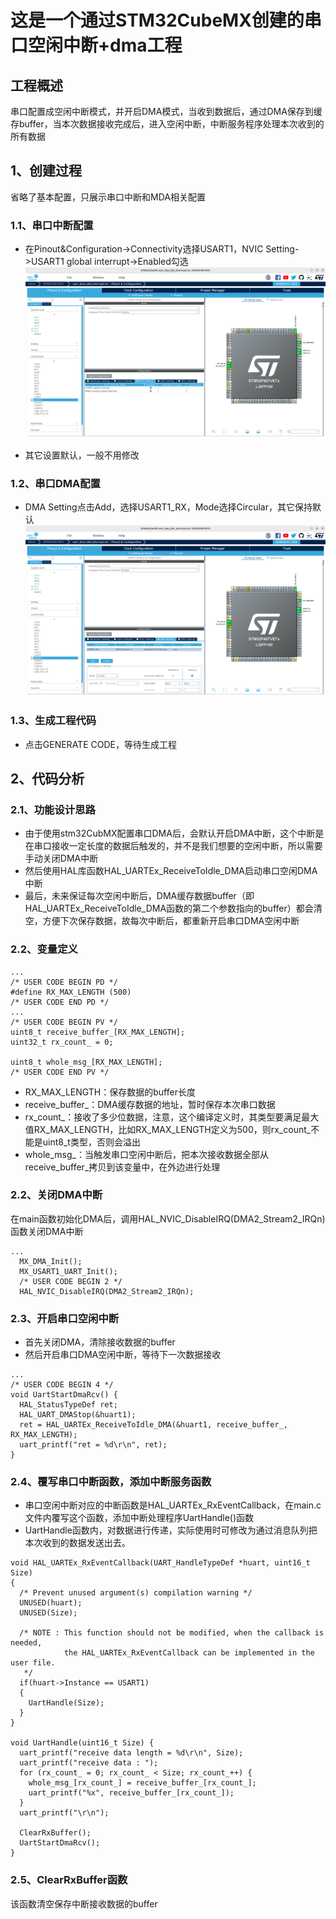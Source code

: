 # 这是一个通过STM32CubeMX创建的串口空闲中断+dma工程
## 工程概述
串口配置成空闲中断模式，并开启DMA模式，当收到数据后，通过DMA保存到缓存buffer，当本次数据接收完成后，进入空闲中断，中断服务程序处理本次收到的所有数据

## 1、创建过程
省略了基本配置，只展示串口中断和MDA相关配置

### 1.1、串口中断配置
+ 在Pinout&Configuration->Connectivity选择USART1，NVIC Setting->USART1 global interrupt->Enabled勾选
![alt test](Docs/images/uart_nvic.png)
- 其它设置默认，一般不用修改

### 1.2、串口DMA配置
+ DMA Setting点击Add，选择USART1_RX，Mode选择Circular，其它保持默认
![alt test](Docs/images/uart_dma.png)

### 1.3、生成工程代码
- 点击GENERATE CODE，等待生成工程

## 2、代码分析

### 2.1、功能设计思路
+ 由于使用stm32CubMX配置串口DMA后，会默认开启DMA中断，这个中断是在串口接收一定长度的数据后触发的，并不是我们想要的空闲中断，所以需要手动关闭DMA中断
+ 然后使用HAL库函数HAL_UARTEx_ReceiveToIdle_DMA启动串口空闲DMA中断
+ 最后，未来保证每次空闲中断后，DMA缓存数据buffer（即HAL_UARTEx_ReceiveToIdle_DMA函数的第二个参数指向的buffer）都会清空，方便下次保存数据，故每次中断后，都重新开启串口DMA空闲中断

### 2.2、变量定义
```
...
/* USER CODE BEGIN PD */
#define RX_MAX_LENGTH (500)
/* USER CODE END PD */
...
/* USER CODE BEGIN PV */
uint8_t receive_buffer_[RX_MAX_LENGTH];
uint32_t rx_count_ = 0;

uint8_t whole_msg_[RX_MAX_LENGTH];
/* USER CODE END PV */
```
- RX_MAX_LENGTH：保存数据的buffer长度
- receive_buffer_：DMA缓存数据的地址，暂时保存本次串口数据
- rx_count_：接收了多少位数据，注意，这个编译定义时，其类型要满足最大值RX_MAX_LENGTH，比如RX_MAX_LENGTH定义为500，则rx_count_不能是uint8_t类型，否则会溢出
- whole_msg_：当触发串口空闲中断后，把本次接收数据全部从receive_buffer_拷贝到该变量中，在外边进行处理

### 2.2、关闭DMA中断
在main函数初始化DMA后，调用HAL_NVIC_DisableIRQ(DMA2_Stream2_IRQn)函数关闭DMA中断
```
...
  MX_DMA_Init();
  MX_USART1_UART_Init();
  /* USER CODE BEGIN 2 */
  HAL_NVIC_DisableIRQ(DMA2_Stream2_IRQn);
```

### 2.3、开启串口空闲中断
+ 首先关闭DMA，清除接收数据的buffer
+ 然后开启串口DMA空闲中断，等待下一次数据接收
```
...
/* USER CODE BEGIN 4 */
void UartStartDmaRcv() {
  HAL_StatusTypeDef ret;
  HAL_UART_DMAStop(&huart1);
  ret = HAL_UARTEx_ReceiveToIdle_DMA(&huart1, receive_buffer_, RX_MAX_LENGTH);
  uart_printf("ret = %d\r\n", ret);
}
```

### 2.4、覆写串口中断函数，添加中断服务函数
+ 串口空闲中断对应的中断函数是HAL_UARTEx_RxEventCallback，在main.c文件内覆写这个函数，添加中断处理程序UartHandle()函数
+ UartHandle函数内，对数据进行传递，实际使用时可修改为通过消息队列把本次收到的数据发送出去。
```
void HAL_UARTEx_RxEventCallback(UART_HandleTypeDef *huart, uint16_t Size)
{
  /* Prevent unused argument(s) compilation warning */
  UNUSED(huart);
  UNUSED(Size);

  /* NOTE : This function should not be modified, when the callback is needed,
            the HAL_UARTEx_RxEventCallback can be implemented in the user file.
   */
  if(huart->Instance == USART1)
  {
    UartHandle(Size);
  }
}

void UartHandle(uint16_t Size) {
  uart_printf("receive data length = %d\r\n", Size);
  uart_printf("receive data : ");
  for (rx_count_ = 0; rx_count_ < Size; rx_count_++) {
    whole_msg_[rx_count_] = receive_buffer_[rx_count_];
    uart_printf("%x", receive_buffer_[rx_count_]);
  }
  uart_printf("\r\n");

  ClearRxBuffer();
  UartStartDmaRcv();
}
```

### 2.5、ClearRxBuffer函数
该函数清空保存中断接收数据的buffer